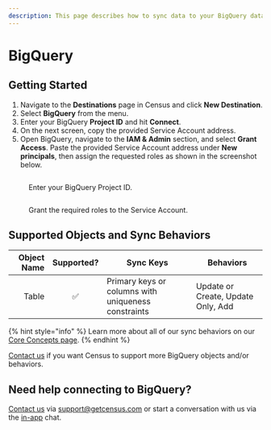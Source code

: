 ```yaml
---
description: This page describes how to sync data to your BigQuery data warehouse.
---
```


# BigQuery

## Getting Started

1. Navigate to the **Destinations** page in Census and click **New Destination**.
2. Select **BigQuery** from the menu.
3. Enter your BigQuery **Project ID** and hit **Connect**.
4. On the next screen, copy the provided Service Account address.
5. Open BigQuery, navigate to the **IAM & Admin** section, and select **Grant Access**. Paste the provided Service Account address under **New principals**, then assign the requested roles as shown in the screenshot below.

<figure><img src="../.gitbook/assets/bigquery-destination.png" alt=""><figcaption><p>Enter your BigQuery Project ID.</p></figcaption></figure>
<figure><img src="../.gitbook/assets/bigquery-destination2.png" alt=""><figcaption><p>Grant the required roles to the Service Account.</p></figcaption></figure>

## Supported Objects and Sync Behaviors <a href="#supported-objects-and-sync-behaviors" id="supported-objects-and-sync-behaviors"></a>

| **Object Name** | **Supported?** | **Sync Keys** | **Behaviors**                      |
| --------------: | :------------: | --------------- |------------------------------------|
| Table | ✅ | Primary keys or columns with uniqueness constraints | Update or Create, Update Only, Add |

{% hint style="info" %}
Learn more about all of our sync behaviors on our [Core Concepts page](../basics/core-concept/#the-different-sync-behaviors).
{% endhint %}

[Contact us](mailto:support@getcensus.com) if you want Census to support more BigQuery objects and/or behaviors.

## Need help connecting to BigQuery?

[Contact us](mailto:support@getcensus.com) via support@getcensus.com or start a conversation with us via the [in-app](https://app.getcensus.com) chat.
